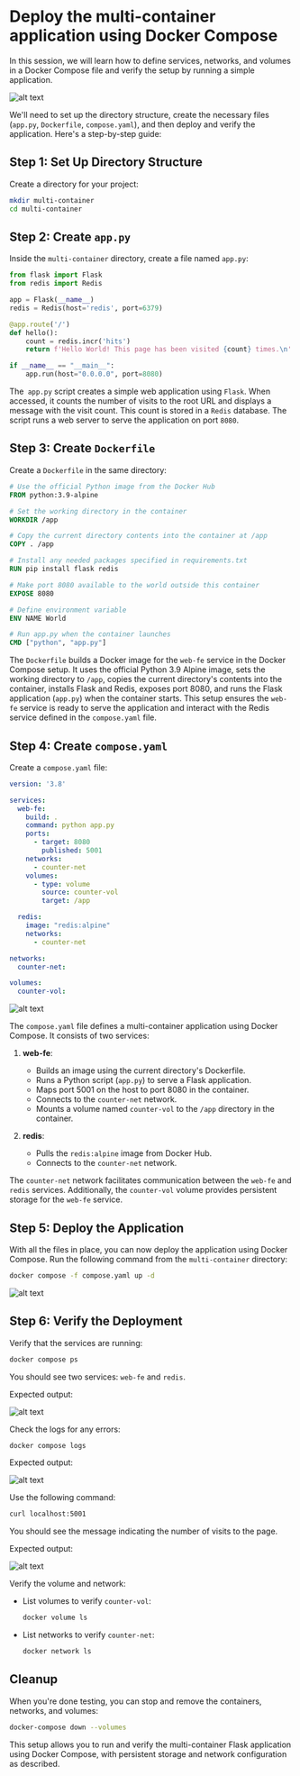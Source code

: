 # Deploy the multi-container application using Docker Compose

In this session, we will learn how to define services, networks, and volumes in a Docker Compose file and verify the setup by running a simple application.

![alt text](./images/image-5.png)



We'll need to set up the directory structure, create the necessary files (`app.py`, `Dockerfile`, `compose.yaml`), and then deploy and verify the application. Here's a step-by-step guide:

## Step 1: Set Up Directory Structure

Create a directory for your project:

   ```bash
   mkdir multi-container
   cd multi-container
   ```

## Step 2: Create `app.py`
Inside the `multi-container` directory, create a file named `app.py`:

```python
from flask import Flask
from redis import Redis

app = Flask(__name__)
redis = Redis(host='redis', port=6379)

@app.route('/')
def hello():
    count = redis.incr('hits')
    return f'Hello World! This page has been visited {count} times.\n'

if __name__ == "__main__":
    app.run(host="0.0.0.0", port=8080)
```


The` app.py` script creates a simple web application using `Flask`. When accessed, it counts the number of visits to the root URL and displays a message with the visit count. This count is stored in a `Redis` database. The script runs a web server to serve the application on port `8080`.


## Step 3: Create `Dockerfile`
Create a `Dockerfile` in the same directory:

```Dockerfile
# Use the official Python image from the Docker Hub
FROM python:3.9-alpine

# Set the working directory in the container
WORKDIR /app

# Copy the current directory contents into the container at /app
COPY . /app

# Install any needed packages specified in requirements.txt
RUN pip install flask redis

# Make port 8080 available to the world outside this container
EXPOSE 8080

# Define environment variable
ENV NAME World

# Run app.py when the container launches
CMD ["python", "app.py"]
```

   The `Dockerfile` builds a Docker image for the `web-fe` service in the Docker Compose setup. It uses the official Python 3.9 Alpine image, sets the working directory to `/app`, copies the current directory's contents into the container, installs Flask and Redis, exposes port 8080, and runs the Flask application (`app.py`) when the container starts. This setup ensures the `web-fe` service is ready to serve the application and interact with the Redis service defined in the `compose.yaml` file.

## Step 4: Create `compose.yaml`
Create a `compose.yaml` file:

```yaml
version: '3.8'

services:
  web-fe:
    build: .
    command: python app.py
    ports:
      - target: 8080
        published: 5001
    networks:
      - counter-net
    volumes:
      - type: volume
        source: counter-vol
        target: /app

  redis:
    image: "redis:alpine"
    networks:
      - counter-net

networks:
  counter-net:

volumes:
  counter-vol:

```

![alt text](./images/image-4.png)

The `compose.yaml` file defines a multi-container application using Docker Compose. It consists of two services:

1. **web-fe**:
   - Builds an image using the current directory's Dockerfile.
   - Runs a Python script (`app.py`) to serve a Flask application.
   - Maps port 5001 on the host to port 8080 in the container.
   - Connects to the `counter-net` network.
   - Mounts a volume named `counter-vol` to the `/app` directory in the container.

2. **redis**:
   - Pulls the `redis:alpine` image from Docker Hub.
   - Connects to the `counter-net` network.

The `counter-net` network facilitates communication between the `web-fe` and `redis` services. Additionally, the `counter-vol` volume provides persistent storage for the `web-fe` service.

## Step 5: Deploy the Application

With all the files in place, you can now deploy the application using Docker Compose. Run the following command from the `multi-container` directory:

```bash
docker compose -f compose.yaml up -d
```

![alt text](./images/image.png)

## Step 6: Verify the Deployment
Verify that the services are running:

```bash
docker compose ps
```

You should see two services: `web-fe` and `redis`.

Expected output:

![alt text](./images/image-1.png)

Check the logs for any errors:

```bash
docker compose logs
```

Expected output:

![alt text](./images/image-2.png)

Use the following command: 

```bash
curl localhost:5001
```
You should see the message indicating the number of visits to the page.

Expected output:

![alt text](./images/image-3.png)


Verify the volume and network:

- List volumes to verify `counter-vol`:

    ```bash
    docker volume ls
    ```

- List networks to verify `counter-net`:

    ```bash
    docker network ls
    ```

## Cleanup

When you're done testing, you can stop and remove the containers, networks, and volumes:

```bash
docker-compose down --volumes
```

This setup allows you to run and verify the multi-container Flask application using Docker Compose, with persistent storage and network configuration as described.